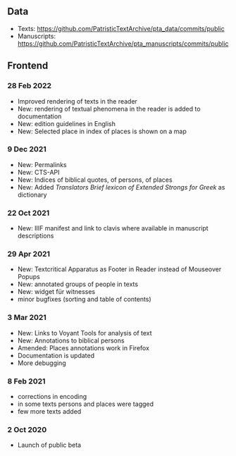 ## Data
- Texts: <https://github.com/PatristicTextArchive/pta_data/commits/public>
- Manuscripts: <https://github.com/PatristicTextArchive/pta_manuscripts/commits/public>
## Frontend

### 28 Feb 2022
- Improved rendering of texts in the reader
- New: rendering of textual phenomena in the reader is added to documentation
- New: edition guidelines in English
- New: Selected place in index of places is shown on a map 
### 9 Dec 2021
- New: Permalinks 
- New: CTS-API
- New: Indices of biblical quotes, of persons, of places
- New: Added *Translators Brief lexicon of Extended Strongs for Greek* as dictionary
### 22 Oct 2021
- New: IIIF manifest and link to clavis where available in manuscript descriptions
### 29 Apr 2021  
- New: Textcritical Apparatus as Footer in Reader instead of Mouseover Popups
- New: annotated groups of people in texts
- New: widget für witnesses
- minor bugfixes (sorting and table of contents)  
### 3 Mar 2021
- New: Links to Voyant Tools for analysis of text
- New: Annotations to biblical persons
- Amended: Places annotations work in Firefox
- Documentation is updated
- More debugging
### 8 Feb 2021
- corrections in encoding
- in some texts persons and places were tagged
- few more texts added
### 2 Oct 2020
- Launch of public beta

